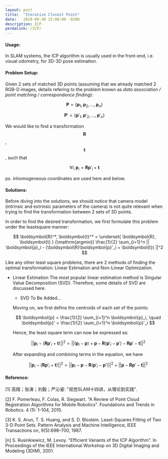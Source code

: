 ```yaml
---
layout: post
title:  "Iterative Closest Point"
date:   2018-09-30 15:00:00 -0200
description: ICP.
permalink: /ICP/
---
```


#### Usage:

  In SLAM systems, the ICP algorithm is usually used in the front-end, i.e. visual odometry, for 3D-3D pose estimation.

#### Problem Setup:

  Given 2 sets of matched 3D points (assuming that we already matched 2 RGB-D images, details refering to the problem known as *data association / point matching / correspondence finding*):

  $$ \boldsymbol{P} = \{\boldsymbol{p}_1, \boldsymbol{p}_2, \dots, \boldsymbol{p}_n\} $$

  $$ \boldsymbol{P}' = \{\boldsymbol{p}'_1, \boldsymbol{p}'_2, \dots, \boldsymbol{p}'_n\} $$

  We would like to find a transformation $$\boldsymbol{R}$$, $$\boldsymbol{t}$$, such that 

  $$ \forall i, \boldsymbol{p}_i = \boldsymbol{R}\boldsymbol{p}'_i + \boldsymbol{t} $$

  ps. inhomogeneous coordinates are used here and below.

#### Solutions:

  Before diving into the solutions, we should notice that camera model (intrinsic and extrinsic parameters of the camera) is not quite relevant when trying to find the transformation between 2 sets of 3D points. 

  In order to find the desired transformation, we first formulate this problem under the leastsquare manner:

  $$ \boldsymbol{R}^*, \boldsymbol{t}^* = \underset{ \boldsymbol{R}, \boldsymbol{t} } {\mathrm{argmin}} \frac{1}{2} \sum_{i=1}^n || \boldsymbol{p}_i - (\boldsymbol{R}\boldsymbol{p}'_i + \boldsymbol{t})  ||^2 $$

  Like any other least square problems, there are 2 methods of finding the optimal transformation: Linear Estimation and Non-Linear Optimization.

  - Linear Estimation
    The most popular linear estimation method is Singular Value Decomposition (SVD). Therefore, some details of SVD are discussed here.
    - SVD
        To Be Added...

    Moving on, we first define the centroids of each set of the points:

    $$ \boldsymbol{p} = \frac{1}{2} \sum_{i=1}^n \boldsymbol{p}_i, \quad \boldsymbol{p}' = \frac{1}{2} \sum_{i=1}^n \boldsymbol{p}'_i $$

    Hence, the least square term can now be expressed as:
    
    $$ || \boldsymbol{p}_i - (\boldsymbol{R}\boldsymbol{p}'_i + \boldsymbol{t}) ||^2 = || (\boldsymbol{p}_i - \boldsymbol{p}) + \boldsymbol{p} - \boldsymbol{R}(\boldsymbol{p}'_i - \boldsymbol{p}') - \boldsymbol{R}\boldsymbol{p}' - \boldsymbol{t} ||^2 $$ 

    After expanding and combining terms in the equation, we have

    $$ || \boldsymbol{p}_i - (\boldsymbol{R}\boldsymbol{p}'_i + \boldsymbol{t}) ||^2 = || \boldsymbol{p}_i - \boldsymbol{p} - \boldsymbol{R}(\boldsymbol{p}'_i - \boldsymbol{p}') ||^2 + || \boldsymbol{p} - \boldsymbol{R}\boldsymbol{p}' - \boldsymbol{t} ||^2 $$




#### Reference:

[1] 高翔；张涛；刘毅；严沁睿: "视觉SLAM十四讲，从理论到实践".

[2] F. Pomerleau, F. Colas, R. Siegwart. "A Review of Point Cloud Registration Algorithms for Mobile Robotics". Foundations and Trends in Robotics. 4 (1): 1–104, 2015.

[3] K. S. Arun, T. S. Huang, and S. D. Blostein. Least-Squares Fitting of Two 3-D Point Sets. Pattern Analysis and Machine Intelligence, IEEE Transactions on, 9(5):698–700, 1987.

[n] S. Rusinkiewicz, M. Levoy. "Efficient Variants of the ICP Algorithm". In Proceedings of the IEEE International Workshop on 3D Digital Imaging and Modeling (3DIM), 2001.

